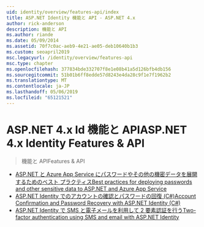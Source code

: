 ```yaml
---
uid: identity/overview/features-api/index
title: ASP.NET Identity 機能と API - ASP.NET 4.x
author: rick-anderson
description: 機能と API
ms.author: riande
ms.date: 05/09/2014
ms.assetid: 70f7c0ac-aeb9-4e21-ae05-deb10640b1b3
ms.custom: seoapril2019
msc.legacyurl: /identity/overview/features-api
msc.type: chapter
ms.openlocfilehash: 377834bde332707f8e1e08b41a5d126bfb4db156
ms.sourcegitcommit: 51b01b6ff8edde57d8243e4da28c9f1e7f1962b2
ms.translationtype: MT
ms.contentlocale: ja-JP
ms.lasthandoff: 05/06/2019
ms.locfileid: "65121521"
---
```

# <a name="aspnet-4x-identity-features--api"></a><span data-ttu-id="94f82-103">ASP.NET 4.x Id 機能と API</span><span class="sxs-lookup"><span data-stu-id="94f82-103">ASP.NET 4.x Identity Features & API</span></span>

> <span data-ttu-id="94f82-104">機能と API</span><span class="sxs-lookup"><span data-stu-id="94f82-104">Features & API</span></span>

- [<span data-ttu-id="94f82-105">ASP.NET と Azure App Service にパスワードやその他の機密データを展開するためのベスト プラクティス</span><span class="sxs-lookup"><span data-stu-id="94f82-105">Best practices for deploying passwords and other sensitive data to ASP.NET and Azure App Service</span></span>](best-practices-for-deploying-passwords-and-other-sensitive-data-to-aspnet-and-azure.md)
- [<span data-ttu-id="94f82-106">ASP.NET Identity でのアカウントの確認とパスワードの回復 (C#)</span><span class="sxs-lookup"><span data-stu-id="94f82-106">Account Confirmation and Password Recovery with ASP.NET Identity (C#)</span></span>](account-confirmation-and-password-recovery-with-aspnet-identity.md)
- [<span data-ttu-id="94f82-107">ASP.NET Identity で SMS と電子メールを利用して 2 要素認証を行う</span><span class="sxs-lookup"><span data-stu-id="94f82-107">Two-factor authentication using SMS and email with ASP.NET Identity</span></span>](two-factor-authentication-using-sms-and-email-with-aspnet-identity.md)
